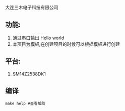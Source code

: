 大连三木电子科技有限公司
## 功能:
1. 通过串口输出 Hello world
2. 本项目为模板,在创建项目的时候可以根据模板进行创建

## 平台:
1. SM14Z2538DK1
## 编译
```
make help #查看帮助
```
